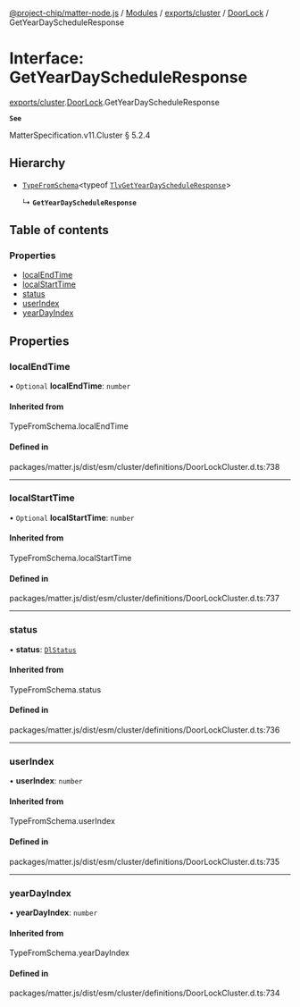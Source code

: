 [@project-chip/matter-node.js](../README.md) / [Modules](../modules.md) / [exports/cluster](../modules/exports_cluster.md) / [DoorLock](../modules/exports_cluster.DoorLock.md) / GetYearDayScheduleResponse

# Interface: GetYearDayScheduleResponse

[exports/cluster](../modules/exports_cluster.md).[DoorLock](../modules/exports_cluster.DoorLock.md).GetYearDayScheduleResponse

**`See`**

MatterSpecification.v11.Cluster § 5.2.4

## Hierarchy

- [`TypeFromSchema`](../modules/exports_tlv.md#typefromschema)\<typeof [`TlvGetYearDayScheduleResponse`](../modules/exports_cluster.DoorLock.md#tlvgetyeardayscheduleresponse)\>

  ↳ **`GetYearDayScheduleResponse`**

## Table of contents

### Properties

- [localEndTime](exports_cluster.DoorLock.GetYearDayScheduleResponse.md#localendtime)
- [localStartTime](exports_cluster.DoorLock.GetYearDayScheduleResponse.md#localstarttime)
- [status](exports_cluster.DoorLock.GetYearDayScheduleResponse.md#status)
- [userIndex](exports_cluster.DoorLock.GetYearDayScheduleResponse.md#userindex)
- [yearDayIndex](exports_cluster.DoorLock.GetYearDayScheduleResponse.md#yeardayindex)

## Properties

### localEndTime

• `Optional` **localEndTime**: `number`

#### Inherited from

TypeFromSchema.localEndTime

#### Defined in

packages/matter.js/dist/esm/cluster/definitions/DoorLockCluster.d.ts:738

___

### localStartTime

• `Optional` **localStartTime**: `number`

#### Inherited from

TypeFromSchema.localStartTime

#### Defined in

packages/matter.js/dist/esm/cluster/definitions/DoorLockCluster.d.ts:737

___

### status

• **status**: [`DlStatus`](../enums/exports_cluster.DoorLock.DlStatus.md)

#### Inherited from

TypeFromSchema.status

#### Defined in

packages/matter.js/dist/esm/cluster/definitions/DoorLockCluster.d.ts:736

___

### userIndex

• **userIndex**: `number`

#### Inherited from

TypeFromSchema.userIndex

#### Defined in

packages/matter.js/dist/esm/cluster/definitions/DoorLockCluster.d.ts:735

___

### yearDayIndex

• **yearDayIndex**: `number`

#### Inherited from

TypeFromSchema.yearDayIndex

#### Defined in

packages/matter.js/dist/esm/cluster/definitions/DoorLockCluster.d.ts:734
